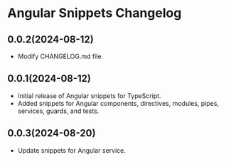 # Angular Snippets Changelog

## 0.0.2(2024-08-12)

- Modify CHANGELOG.md file.

## 0.0.1(2024-08-12)

- Initial release of Angular snippets for TypeScript.
- Added snippets for Angular components, directives, modules, pipes, services, guards, and tests.

## 0.0.3(2024-08-20)

- Update snippets for Angular service.
